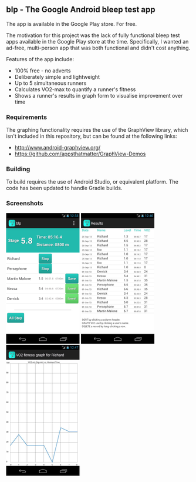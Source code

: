 ## blp - The Google Android bleep test app

The app is available in the Google Play store. For free.

The motivation for this project was the lack of fully functional bleep test apps available in the Google Play store at the time. Specifically, I wanted an ad-free, multi-person app that was both functional and didn't cost anything.

Features of the app include: 
* 100% free - no adverts
* Deliberately simple and lightweight
* Up to 5 simultaneous runners
* Calculates VO2-max to quantify a runner's fitness
* Shows a runner's results in graph form to visualise improvement over time

### Requirements

The graphing functionality requires the use of the GraphView library, which isn't included in this repository, but can be found at the following links:

 * http://www.android-graphview.org/
 * https://github.com/appsthatmatter/GraphView-Demos
 
 ### Building
 
 To build requires the use of Android Studio, or equivalent platform. The code has been updated to handle Gradle builds.

### Screenshots

<img src="img/1.jpg" width="200">          <img src="img/2.jpg" width="200">          <img src="img/3.jpg" width="200">
